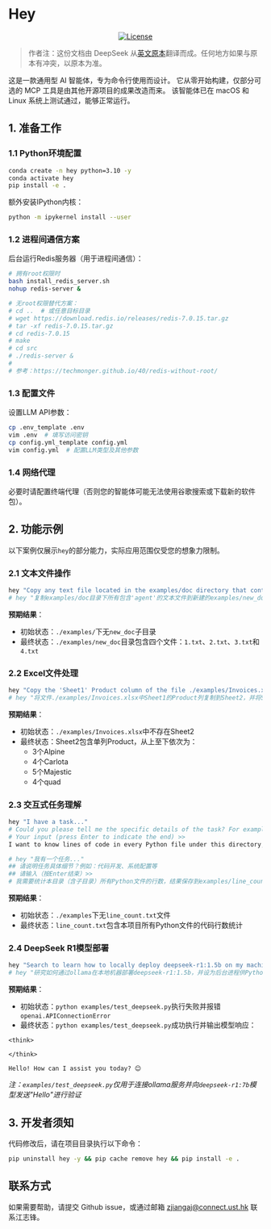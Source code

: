 # Hey

<p align="center">
    <a href="https://github.com/SamuelGong/Hey/blob/main/LICENSE"><img src="https://img.shields.io/github/license/SamuelGong/ZhihuAgent?color=yellow" alt="License"></a>
</p>

> 作者注：这份文档由 DeepSeek 从[英文原本](README.md)翻译而成。任何地方如果与原本有冲突，以原本为准。

这是一款通用型 AI 智能体，专为命令行使用而设计。
它从零开始构建，仅部分可选的 MCP 工具是由其他开源项目的成果改造而来。
该智能体已在 macOS 和 Linux 系统上测试通过，能够正常运行。

## 1. 准备工作

### 1.1 Python环境配置
```bash
conda create -n hey python=3.10 -y
conda activate hey
pip install -e .
```

额外安装IPython内核：
```bash
python -m ipykernel install --user
```

### 1.2 进程间通信方案

后台运行Redis服务器（用于进程间通信）：
```bash
# 拥有root权限时
bash install_redis_server.sh
nohup redis-server &

# 无root权限替代方案：
# cd ..  # 或任意目标目录
# wget https://download.redis.io/releases/redis-7.0.15.tar.gz
# tar -xf redis-7.0.15.tar.gz
# cd redis-7.0.15
# make
# cd src
# ./redis-server &
#
# 参考：https://techmonger.github.io/40/redis-without-root/
```

[//]: # (### 1.3 MCP服务器部署)

[//]: # ()
[//]: # (后台运行原生MCP服务器（使智能体能够使用内置工具）：)

[//]: # (```bash)

[//]: # (nohup python hey/mcp_tools/native/server.py &)

[//]: # (```)

### 1.3 配置文件

设置LLM API参数：
```bash
cp .env_template .env
vim .env  # 填写访问密钥
cp config.yml_template config.yml
vim config.yml  # 配置LLM类型及其他参数
```

### 1.4 网络代理

必要时请配置终端代理（否则您的智能体可能无法使用谷歌搜索或下载新的软件包）。

## 2. 功能示例

以下案例仅展示`hey`的部分能力，实际应用范围仅受您的想象力限制。

### 2.1 文本文件操作

```bash
hey "Copy any text file located in the examples/doc directory that contains the theword 'agent' to a new folder named 'examples/new_doc'."
# hey "复制examples/doc目录下所有包含'agent'的文本文件到新建的examples/new_doc目录"
```

**预期结果**：
- 初始状态：`./examples/`下无`new_doc`子目录
- 最终状态：`./examples/new_doc`目录包含四个文件：`1.txt`、`2.txt`、`3.txt`和`4.txt`

### 2.2 Excel文件处理

```bash
hey "Copy the 'Sheet1' Product column of the file ./examples/Invoices.xlsx to 'Sheet2' and sort 'Sheet2''s Product column in ascending order."
# hey "将文件./examples/Invoices.xlsx中Sheet1的Product列复制到Sheet2，并将Sheet2的Product列按升序排序"
```

**预期结果**：
- 初始状态：`./examples/Invoices.xlsx`中不存在Sheet2
- 最终状态：Sheet2包含单列Product，从上至下依次为：
  - 3个Alpine
  - 4个Carlota
  - 5个Majestic
  - 4个quad

### 2.3 交互式任务理解

```bash
hey "I have a task..."
# Could you please tell me the specific details of the task? For example, is it related to code development, system configuration, or something else?
# Your input (press Enter to indicate the end) >> 
I want to know lines of code in every Python file under this directory, recursively. Please save the result in ./examples/line_count.txt

# hey "我有一个任务..."
## 请说明任务具体细节？例如：代码开发、系统配置等
## 请输入（按Enter结束）>> 
# 我需要统计本目录（含子目录）所有Python文件的行数，结果保存到examples/line_count.txt
```

**预期结果**：
- 初始状态：`./examples`下无`line_count.txt`文件
- 最终状态：`line_count.txt`包含本项目所有Python文件的代码行数统计

### 2.4 DeepSeek R1模型部署

```bash
hey "Search to learn how to locally deploy deepseek-r1:1.5b on my machine using ollama and try to serve it in a background process so that another process can use it with Python library openai."
# hey "研究如何通过ollama在本地机器部署deepseek-r1:1.5b，并设为后台进程供Python的openai库调用"
```

**预期结果**：
- 初始状态：`python examples/test_deepseek.py`执行失败并报错`openai.APIConnectionError`
- 最终状态：`python examples/test_deepseek.py`成功执行并输出模型响应：
```
<think>

</think>

Hello! How can I assist you today? 😊
```

*注：`examples/test_deepseek.py`仅用于连接ollama服务并向`deepseek-r1:7b`模型发送"Hello"进行验证*

## 3. 开发者须知

代码修改后，请在项目目录执行以下命令：

```bash
pip uninstall hey -y && pip cache remove hey && pip install -e .
```

## 联系方式

如果需要帮助，请提交 Github issue，或通过邮箱 zjiangaj@connect.ust.hk 联系江志锋。
